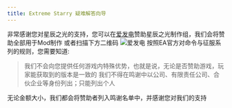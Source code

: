 ```yaml
---
title: Extreme Starry 疑难解答向导
---
```


非常感谢您对星辰之光的支持，您可以在[爱发电](https://afdian.net/a/ExtremeStarry)赞助星辰之光制作组，我们会将赞助全部用于Mod制作
或者扫描下方二维码
![爱发电](./afdian.jpg)
按照EA官方对命令与征服系列的规则，您需要知道:

> 我们不会向您提供任何游戏内特殊优势，也就是说，无论是否赞助游戏，玩家能获取到的版本是一致的
> 我们不得在鸣谢中以公司、有限责任公司、合伙企业等身份列出；只能列出个人

无论金额大小，我们都会将赞助者列入鸣谢名单中，并感谢您对我们的支持
